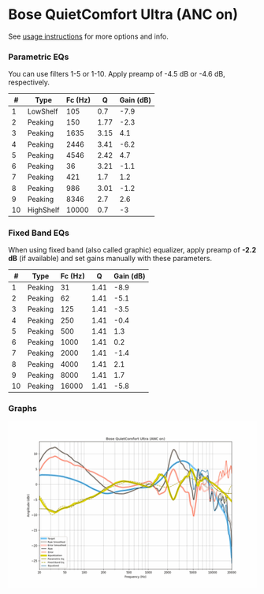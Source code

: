 # Bose QuietComfort Ultra (ANC on)
See [usage instructions](https://github.com/jaakkopasanen/AutoEq#usage) for more options and info.

### Parametric EQs
You can use filters 1-5 or 1-10. Apply preamp of -4.5 dB or -4.6 dB, respectively.

|   # | Type      |   Fc (Hz) |    Q |   Gain (dB) |
|-----|-----------|-----------|------|-------------|
|   1 | LowShelf  |       105 | 0.7  |        -7.9 |
|   2 | Peaking   |       150 | 1.77 |        -2.3 |
|   3 | Peaking   |      1635 | 3.15 |         4.1 |
|   4 | Peaking   |      2446 | 3.41 |        -6.2 |
|   5 | Peaking   |      4546 | 2.42 |         4.7 |
|   6 | Peaking   |        36 | 3.21 |        -1.1 |
|   7 | Peaking   |       421 | 1.7  |         1.2 |
|   8 | Peaking   |       986 | 3.01 |        -1.2 |
|   9 | Peaking   |      8346 | 2.7  |         2.6 |
|  10 | HighShelf |     10000 | 0.7  |        -3   |

### Fixed Band EQs
When using fixed band (also called graphic) equalizer, apply preamp of **-2.2 dB** (if available) and set gains manually with these parameters.

|   # | Type    |   Fc (Hz) |    Q |   Gain (dB) |
|-----|---------|-----------|------|-------------|
|   1 | Peaking |        31 | 1.41 |        -8.9 |
|   2 | Peaking |        62 | 1.41 |        -5.1 |
|   3 | Peaking |       125 | 1.41 |        -3.5 |
|   4 | Peaking |       250 | 1.41 |        -0.4 |
|   5 | Peaking |       500 | 1.41 |         1.3 |
|   6 | Peaking |      1000 | 1.41 |         0.2 |
|   7 | Peaking |      2000 | 1.41 |        -1.4 |
|   8 | Peaking |      4000 | 1.41 |         2.1 |
|   9 | Peaking |      8000 | 1.41 |         1.7 |
|  10 | Peaking |     16000 | 1.41 |        -5.8 |

### Graphs
![](./Bose%20QuietComfort%20Ultra%20(ANC%20on).png)
